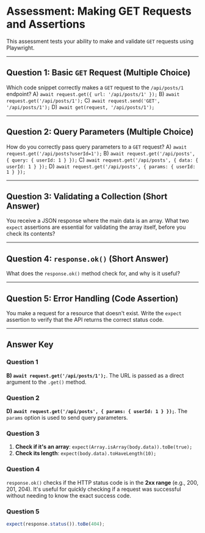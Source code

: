 # Assessment: Making GET Requests and Assertions

This assessment tests your ability to make and validate `GET` requests using Playwright.

---

## Question 1: Basic `GET` Request (Multiple Choice)

Which code snippet correctly makes a `GET` request to the `/api/posts/1` endpoint?
A) `await request.get({ url: '/api/posts/1' });`
B) `await request.get('/api/posts/1');`
C) `await request.send('GET', '/api/posts/1');`
D) `await get(request, '/api/posts/1');`

---

## Question 2: Query Parameters (Multiple Choice)

How do you correctly pass query parameters to a `GET` request?
A) `await request.get('/api/posts?userId=1');`
B) `await request.get('/api/posts', { query: { userId: 1 } });`
C) `await request.get('/api/posts', { data: { userId: 1 } });`
D) `await request.get('/api/posts', { params: { userId: 1 } });`

---

## Question 3: Validating a Collection (Short Answer)

You receive a JSON response where the main data is an array. What two `expect` assertions are essential for validating the array itself, before you check its contents?

---

## Question 4: `response.ok()` (Short Answer)

What does the `response.ok()` method check for, and why is it useful?

---

## Question 5: Error Handling (Code Assertion)

You make a request for a resource that doesn't exist. Write the `expect` assertion to verify that the API returns the correct status code.

---

## Answer Key

### Question 1
**B) `await request.get('/api/posts/1');`**. The URL is passed as a direct argument to the `.get()` method.

### Question 2
**D) `await request.get('/api/posts', { params: { userId: 1 } });`**. The `params` option is used to send query parameters.

### Question 3
1.  **Check if it's an array**: `expect(Array.isArray(body.data)).toBe(true);`
2.  **Check its length**: `expect(body.data).toHaveLength(10);`

### Question 4
`response.ok()` checks if the HTTP status code is in the **2xx range** (e.g., 200, 201, 204). It's useful for quickly checking if a request was successful without needing to know the exact success code.

### Question 5
```typescript
expect(response.status()).toBe(404);